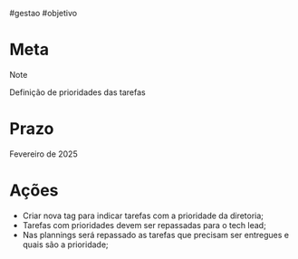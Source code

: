 #gestao #objetivo 
# Meta

> [!NOTE]
> Definição de prioridades das tarefas

# Prazo 
Fevereiro de 2025
# Ações
- Criar nova tag para indicar tarefas com a prioridade da diretoria; 
- Tarefas com prioridades devem ser repassadas para o tech lead; 
- Nas plannings será repassado as tarefas que precisam ser entregues e quais são a prioridade; 